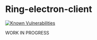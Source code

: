 # Ring-electron-client
[![Known Vulnerabilities](https://snyk.io/test/github/ventilooo/ring-electron-client/badge.svg)](https://snyk.io/test/github/ventilooo/ring-electron-client)

WORK IN PROGRESS
